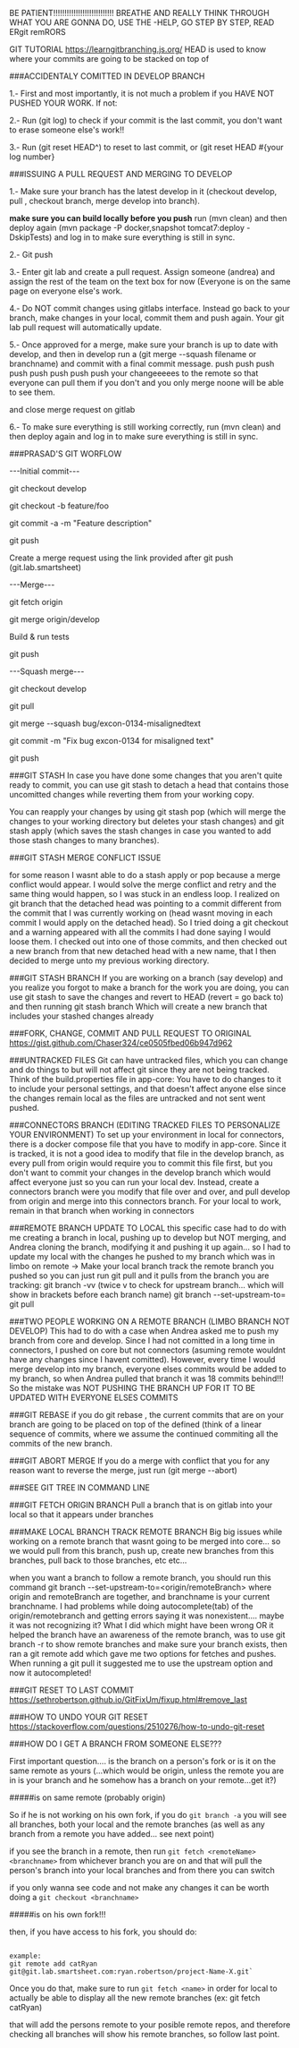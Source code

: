 BE PATIENT!!!!!!!!!!!!!!!!!!!!!!!!!!!
BREATHE AND REALLY THINK THROUGH WHAT YOU ARE GONNA DO, USE THE -HELP, GO STEP BY STEP, READ ERgit remRORS

GIT TUTORIAL
https://learngitbranching.js.org/
HEAD is used to know where your commits are going to be stacked on top of

###ACCIDENTALY COMITTED IN DEVELOP BRANCH

1.- First and most importantly, it is not much a problem if you HAVE NOT PUSHED YOUR WORK. If not:

2.- Run (git log) to check if your commit is the last commit, you don't want to erase someone else's work!!

3.- Run (git reset HEAD^) to reset to last commit, or (git reset HEAD #{your log number}


###ISSUING A PULL REQUEST AND MERGING TO DEVELOP

1.- Make sure your branch has the latest develop in it (checkout develop, pull , checkout branch, merge develop into branch).

****make sure you can build locally before you push**** run (mvn clean) and then deploy again (mvn package -P docker,snapshot tomcat7:deploy -DskipTests)  and log in to make sure everything is still in sync.

2.- Git push

3.- Enter git lab and create a pull request. Assign someone (andrea) and assign the rest of the team on the text box for now (Everyone is on the same page on everyone else's work.

4.- Do NOT commit changes using gitlabs interface. Instead go back to your branch, make changes in your local, commit them and push again. Your git lab pull request will automatically update.

5.- Once approved for a merge, make sure your branch is up to date with develop, and then in develop run a (git merge --squash filename or branchname) and commit with a final commit message.
push push push push push push push push your changeeeees to the remote so that everyone can pull them if you don't and you only merge noone will be able to see them. 

and close merge request on gitlab

6.- To make sure everything is still working correctly, run (mvn clean) and then deploy again and log in to make sure everything is still in sync.


###PRASAD'S GIT WORFLOW

---Initial commit---

git checkout develop

git checkout -b feature/foo

git commit -a -m "Feature description"

git push

Create a merge request using the link provided after git push (git.lab.smartsheet)

---Merge---

git fetch origin

git merge origin/develop

Build & run tests

git push

---Squash merge---

git checkout develop

git pull

git merge --squash bug/excon-0134-misalignedtext

git commit -m "Fix bug excon-0134 for misaligned text"

git push

###GIT STASH
In case you have done some changes that you aren't quite ready to commit, you can use git stash to detach a head that contains those uncomitted changes while reverting them from your working copy.

You can reapply your changes by using git stash pop (which will merge the changes to your working directory but deletes your stash changes) and git stash apply (which saves the stash changes in case you wanted to add those stash changes to many branches).

###GIT STASH MERGE CONFLICT ISSUE

for some reason I wasnt able to do a stash apply or pop because a merge conflict would appear. I would solve the merge conflict and retry and the same thing would happen, so I was stuck in an endless loop. I realized on git branch that the detached head was pointing to a commit different from the commit that I was currently working on (head wasnt moving in each commit I would apply on the detached head).  So I tried doing a git checkout and a warning appeared with all the commits I had done saying I would loose them. I checked out into one of those commits, and then checked out a new branch from that new detached head with a new name, that I then decided to merge unto my previous working directory.

###GIT STASH BRANCH <BRANCHNAME>
If you are working on a branch (say develop) and you realize you forgot to make a branch for the work you are doing, you can use git stash to save the changes and revert to HEAD (revert = go back to) and then running git stash branch <branchname> Which will create a new branch that includes your stashed changes already


###FORK, CHANGE, COMMIT AND PULL REQUEST TO ORIGINAL
https://gist.github.com/Chaser324/ce0505fbed06b947d962 


###UNTRACKED FILES
Git can have untracked files, which you can change and do things to but will not affect git since they are not being tracked. Think of the build.properties file in app-core: You have to do changes to it to include your personal settings, and that doesn't affect anyone else since the changes remain local as the files are untracked and not sent went pushed.

###CONNECTORS BRANCH (EDITING TRACKED FILES TO PERSONALIZE YOUR ENVIRONMENT)
To set up your environment in local for connectors, there is a docker compose file that you have to modify in app-core. Since it is tracked, it is not a good idea to modify that file in the develop branch, as every pull from origin would require you to commit this file first, but you don't want to commit your changes in the develop branch which would affect everyone just so you can run your local dev. Instead, create a connectors branch were you modify that file over and over, and pull develop from origin and merge into this connectors branch. For your local to work, remain in that branch when working in connectors

###REMOTE BRANCH UPDATE TO LOCAL 
this specific case had to do with me creating a branch in local, pushing up to develop but NOT merging, and Andrea cloning the branch, modifying it and pushing it up again... so I had to update my local with the changes he pushed to my branch which was in limbo on remote -> Make your local branch track the remote branch you pushed so you can just run git pull and it pulls from the branch you are tracking:
git branch -vv (twice v to check for upstream branch... which will show in brackets before each branch name)
git branch --set-upstream-to=<origin> <remoteBranch>
git pull

###TWO PEOPLE WORKING ON A REMOTE BRANCH (LIMBO BRANCH NOT DEVELOP)
This had to do with a case when Andrea asked me to push my branch from core and develop. Since I had not comitted in a long time in connectors, I pushed on core but not connectors (asuming remote wouldnt have any changes since I havent comitted). However, every time I would merge develop into my branch, everyone elses commits would be added to my branch, so when Andrea pulled that branch it was 18 commits behind!!! So the mistake was NOT PUSHING THE BRANCH UP FOR IT TO BE UPDATED WITH EVERYONE ELSES COMMITS


###GIT REBASE
if you do git rebase <branch>, the current commits that are on your branch are going to be placed on top of the defined <branch> (think of a linear sequence of commits, where we assume the <branch> continued commiting all the commits of the new branch.

###GIT ABORT MERGE
If you do a merge with conflict that you for any reason want to reverse the merge, just run (git merge --abort)

###SEE GIT TREE IN COMMAND LINE

###GIT FETCH ORIGIN BRANCH
Pull a branch that is on gitlab into your local so that it appears under branches

###MAKE LOCAL BRANCH TRACK REMOTE BRANCH
Big big issues while working on a remote branch that wasnt going to be merged into core... so we would pull from this branch, push up, create new branches from this branches, pull back to those branches, etc etc...

when you want a branch to follow a remote branch, you should run this command  git branch --set-upstream-to=<origin/remoteBranch> <branchname> where origin and remoteBranch are together, and branchname is your current branchname. I had problems while doing autocomplete(tab) of the origin/remotebranch and getting errors saying it was nonexistent.... maybe it was not recognizing it? What I did which might have been wrong OR it helped the branch have an awareness of the remote branch, was to use git branch -r to show remote branches and make sure your branch exists, then ran a git remote add <branchname> <urlOfRemoteBranch> which gave me two options for fetches and pushes. When running a git pull it suggested me to use the upstream option and now it autocompleted!

###GIT RESET TO LAST COMMIT
https://sethrobertson.github.io/GitFixUm/fixup.html#remove_last 


###HOW TO UNDO YOUR GIT RESET
https://stackoverflow.com/questions/2510276/how-to-undo-git-reset 

###HOW DO I GET A BRANCH FROM SOMEONE ELSE???

First important question.... is the branch on a person's fork or is it on the same remote as yours (...which would be origin, unless the remote you are in is your branch and he somehow has a branch on your remote...get it?)

#####is on same remote (probably origin)

So if he is not working on his own fork, if you do `git branch -a` you will see all branches, both your local and the remote branches (as well as any branch from a remote you have added... see next point)

if you see the branch in a remote, then run `git fetch <remoteName> <branchname>` from whichever branch you are on and that will pull the person's branch into your local branches and from there you can switch

if you only wanna see code and not make any changes it can be worth doing a `git checkout <branchname>`

#####is on his own fork!!!

then, if you have access to his fork, you should do:
 ``` git remote add <name> <url of persons fork (usually on the git gui)>

 example:
git remote add catRyan git@git.lab.smartsheet.com:ryan.robertson/project-Name-X.git`
```

Once you do that, make sure to run `git fetch <name>` in order for local to actually be able to display all the new remote branches (ex: git fetch catRyan)

that will add the persons remote to your posible remote repos, and therefore checking all branches will show his remote branches, so follow last point.

